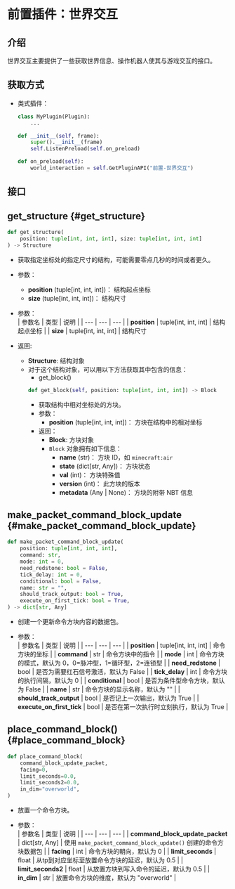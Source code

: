 # 前置插件：世界交互

## 介绍

世界交互主要提供了一些获取世界信息、操作机器人使其与游戏交互的接口。

## 获取方式
- 类式插件：
    ```python
    class MyPlugin(Plugin):
        ...
    
    def __init__(self, frame):
        super().__init__(frame)
        self.ListenPreload(self.on_preload)

    def on_preload(self):
        world_interaction = self.GetPluginAPI("前置-世界交互")
    ```


## 接口

## get_structure {#get_structure}
```python
def get_structure(
    position: tuple[int, int, int], size: tuple[int, int, int]
) -> Structure
```
- 获取指定坐标处的指定尺寸的结构，可能需要零点几秒的时间或者更久。
- 参数：
    - **position** (tuple[int, int, int])：  结构起点坐标
    - **size** (tuple[int, int, int])：  结构尺寸

- 参数：  
    | 参数名 | 类型 | 说明 |
    | --- | --- | --- |
    | **position** | tuple[int, int, int] | 结构起点坐标 |
    | **size** | tuple[int, int, int] | 结构尺寸

- 返回:
    - **Structure**: 结构对象
    - 对于这个结构对象，可以用以下方法获取其中包含的信息：
        - get_block()
        ```python
        def get_block(self, position: tuple[int, int, int]) -> Block
        ```
        - 获取结构中相对坐标处的方块。
        - 参数：
            - **position** (tuple[int, int, int])：  方块在结构中的相对坐标
        - 返回：
            - **Block**: 方块对象
            - `Block` 对象拥有如下信息：
                - **name** (str)：  方块 ID，如 `minecraft:air`
                - **state** (dict[str, Any])：  方块状态
                - **val** (int)：  方块特殊值
                - **version** (int)：  此方块的版本
                - **metadata** (Any | None)：  方块的附带 NBT 信息

## make_packet_command_block_update {#make_packet_command_block_update}
```python
def make_packet_command_block_update(
    position: tuple[int, int, int],
    command: str,
    mode: int = 0,
    need_redstone: bool = False,
    tick_delay: int = 0,
    conditional: bool = False,
    name: str = "",
    should_track_output: bool = True,
    execute_on_first_tick: bool = True,
) -> dict[str, Any]
```
- 创建一个更新命令方块内容的数据包。

- 参数：  
    | 参数名 | 类型 | 说明 |
    | --- | --- | --- |
    | **position** | tuple[int, int, int] | 命令方块的坐标 |
    | **command** | str | 命令方块中的指令 |
    | **mode** | int | 命令方块的模式，默认为 0，0=脉冲型，1=循环型，2=连锁型 |
    | **need_redstone** | bool | 是否为需要红石信号激活，默认为 False |
    | **tick_delay** | int | 命令方块的执行间隔，默认为 0 |
    | **conditional** | bool | 是否为条件型命令方块，默认为 False |
    | **name** | str | 命令方块的显示名称，默认为 "" |
    | **should_track_output** | bool | 是否记上一次输出，默认为 True |
    | **execute_on_first_tick** | bool | 是否在第一次执行时立刻执行，默认为 True |

## place_command_block() {#place_command_block}
```python
def place_command_block(
    command_block_update_packet,
    facing=0,
    limit_seconds=0.0,
    limit_seconds2=0.0,
    in_dim="overworld",
)
```
- 放置一个命令方块。

- 参数：  
    | 参数名 | 类型 | 说明 |
    | --- | --- | --- |
    | **command_block_update_packet** | dict[str, Any] | 使用 `make_packet_command_block_update()` 创建的命令方块数据包 |
    | **facing** | int | 命令方块的朝向，默认为 0 |
    | **limit_seconds** | float | 从tp到对应坐标至放置命令方块的延迟，默认为 0.5 |
    | **limit_seconds2** | float | 从放置方块到写入命令的延迟，默认为 0.5 |
    | **in_dim** | str | 放置命令方块的维度，默认为 "overworld" |

